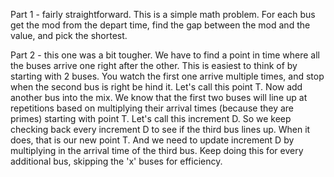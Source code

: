 Part 1 - fairly straightforward.  This is a simple math problem.  For each bus get the mod from the depart time, find the gap between the mod and the value, and pick the shortest.

Part 2 - this one was a bit tougher.  We have to find a point in time where all the buses arrive one right after the other.  This is easiest to think of by starting with 2 buses.  You watch the first one arrive multiple times, and stop when the second bus is right be hind it.  Let's call this point T.  Now add another bus into the mix.  We know that the first two buses will line up at repetitions based on multiplying their arrival times (because they are primes) starting with point T.  Let's call this increment D.  So we keep checking back every increment D to see if the third bus lines up.  When it does, that is our new point T.  And we need to update increment D by multiplying in the arrival time of  the third bus.  Keep doing this for every additional bus, skipping the 'x' buses for efficiency.
